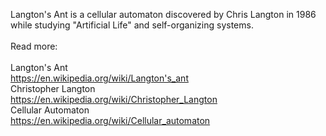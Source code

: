 Langton's Ant is a cellular automaton discovered by Chris Langton in 1986  
while studying "Artificial Life" and self-organizing systems.  
&nbsp;  
Read more:  
&nbsp;  
Langton's Ant  
https://en.wikipedia.org/wiki/Langton's_ant  
Christopher Langton  
https://en.wikipedia.org/wiki/Christopher_Langton  
Cellular Automaton  
https://en.wikipedia.org/wiki/Cellular_automaton  
